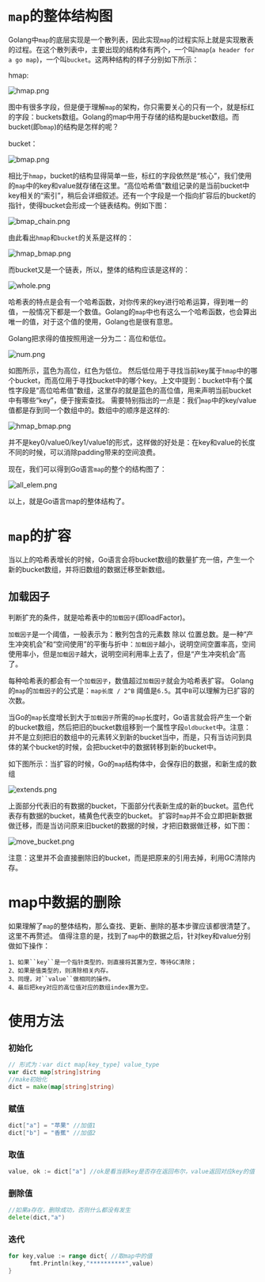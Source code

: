 # `map`的整体结构图

Golang中`map`的底层实现是一个散列表，因此实现`map`的过程实际上就是实现散表的过程。在这个散列表中，主要出现的结构体有两个，一个叫`hmap`(`a header for a go map`)，一个叫`bucket`。这两种结构的样子分别如下所示：

hmap:

![hmap.png](map.assets/09d0c94fc2946bba795ecc2ae0c97ac2.png)

图中有很多字段，但是便于理解`map`的架构，你只需要关心的只有一个，就是标红的字段：buckets数组。Golang的map中用于存储的结构是bucket数组。而bucket(即`bmap`)的结构是怎样的呢？

bucket：

![bmap.png](map.assets/0b9839a2b09116a7f257dc46ae8fb23e.png)

相比于`hmap`，bucket的结构显得简单一些，标红的字段依然是“核心”，我们使用的`map`中的key和value就存储在这里。“高位哈希值”数组记录的是当前bucket中key相关的“索引”，稍后会详细叙述。还有一个字段是一个指向扩容后的bucket的指针，使得bucket会形成一个链表结构。例如下图：

![bmap_chain.png](map.assets/28eb2a049e7e261951795af367f01500.png)

由此看出`hmap`和`bucket`的关系是这样的：

![hmap_bmap.png](map.assets/0743574cda5e2853f82a2c6abce4c2cb-1585193103272.png)

而bucket又是一个链表，所以，整体的结构应该是这样的：

![whole.png](map.assets/73c611ff75e39b50cabc3649bad9cdb7.png)

哈希表的特点是会有一个哈希函数，对你传来的key进行哈希运算，得到唯一的值，一般情况下都是一个数值。Golang的`map`中也有这么一个哈希函数，也会算出唯一的值，对于这个值的使用，Golang也是很有意思。

Golang把求得的值按照用途一分为二：高位和低位。

![num.png](map.assets/f78e6681a0c9baf8aa677290443b4b7d.png)

如图所示，蓝色为高位，红色为低位。 然后低位用于寻找当前key属于`hmap`中的哪个bucket，而高位用于寻找bucket中的哪个key。上文中提到：bucket中有个属性字段是“高位哈希值”数组，这里存的就是蓝色的高位值，用来声明当前bucket中有哪些“key”，便于搜索查找。 需要特别指出的一点是：我们`map`中的key/value值都是存到同一个数组中的。数组中的顺序是这样的:

![hmap_bmap.png](map.assets/0743574cda5e2853f82a2c6abce4c2cb.png)

并不是key0/value0/key1/value1的形式，这样做的好处是：在key和value的长度不同的时候，可以消除padding带来的空间浪费。

现在，我们可以得到Go语言`map`的整个的结构图了：

![all_elem.png](map.assets/7d806b2a30f30d85e3ee65fb25929263.png)

以上，就是Go语言map的整体结构了。

# `map`的扩容

当以上的哈希表增长的时候，Go语言会将bucket数组的数量扩充一倍，产生一个新的bucket数组，并将旧数组的数据迁移至新数组。

## 加载因子

判断扩充的条件，就是哈希表中的`加载因子`(即loadFactor)。

`加载因子`是一个阈值，一般表示为：散列包含的元素数 除以 位置总数。是一种“产生冲突机会”和“空间使用”的平衡与折中：`加载因子`越小，说明空间空置率高，空间使用率小，但是`加载因子`越大，说明空间利用率上去了，但是“产生冲突机会”高了。

每种哈希表的都会有一个`加载因子`，数值超过`加载因子`就会为哈希表扩容。 Golang的`map`的`加载因子`的公式是：`map长度 / 2^B` 阈值是`6.5`。其中`B`可以理解为已扩容的次数。

当Go的`map`长度增长到大于`加载因子`所需的`map`长度时，Go语言就会将产生一个新的bucket数组，然后把旧的bucket数组移到一个属性字段`oldbucket`中。注意：并不是立刻把旧的数组中的元素转义到新的bucket当中，而是，只有当访问到具体的某个bucket的时候，会把bucket中的数据转移到新的bucket中。

如下图所示：当扩容的时候，Go的`map`结构体中，会保存旧的数据，和新生成的数组

![extends.png](map.assets/9b979e46ffdf78ef4a00da027a331b68.png)

上面部分代表旧的有数据的bucket，下面部分代表新生成的新的bucket。蓝色代表存有数据的bucket，橘黄色代表空的bucket。 扩容时`map`并不会立即把新数据做迁移，而是当访问原来旧bucket的数据的时候，才把旧数据做迁移，如下图：

![move_bucket.png](map.assets/95ee9e055ea351792d28193aff57ed9f.png)

注意：这里并不会直接删除旧的bucket，而是把原来的引用去掉，利用GC清除内存。

# map中数据的删除

如果理解了`map`的整体结构，那么查找、更新、删除的基本步骤应该都很清楚了。这里不再赘述。 值得注意的是，找到了`map`中的数据之后，针对key和value分别做如下操作：

```
1、如果``key``是一个指针类型的，则直接将其置为空，等待GC清除；
2、如果是值类型的，则清除相关内存。
3、同理，对``value``做相同的操作。
4、最后把key对应的高位值对应的数组index置为空。
```

# 使用方法

### 初始化

~~~go
// 形式为：var dict map[key_type] value_type
var dict map[string]string
//make初始化
dict = make(map[string]string)
~~~

### 赋值

~~~go
dict["a"] = "苹果" //加值1
dict["b"] = "香蕉" //加值2
~~~

### 取值

~~~go
value, ok := dict["a"] //ok是看当前key是否存在返回布尔，value返回对应key的值
~~~

### 删除值

~~~go
//如果a存在，删除成功，否则什么都没有发生
delete(dict,"a")
~~~

### 迭代

~~~go
for key,value := range dict{ //取map中的值
      fmt.Println(key,"**********",value)
}
~~~

